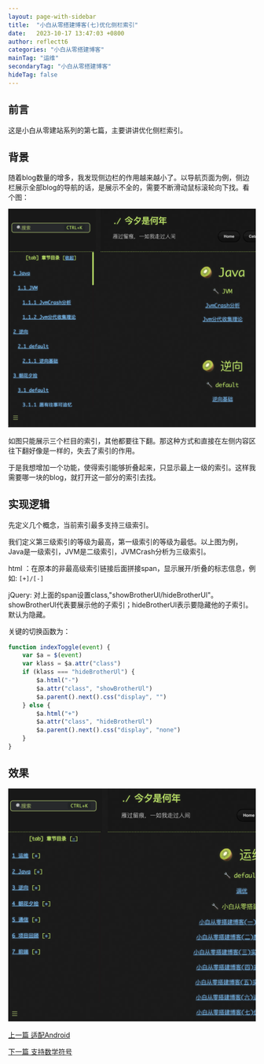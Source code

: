 ```yaml
---
layout: page-with-sidebar
title:  "小白从零搭建博客(七)优化侧栏索引"
date:   2023-10-17 13:47:03 +0800
author: reflectt6
categories: "小白从零搭建博客"
mainTag: "运维"
secondaryTag: "小白从零搭建博客"
hideTag: false
---
```


## 前言

这是小白从零建站系列的第七篇，主要讲讲优化侧栏索引。

## 背景

随着blog数量的增多，我发现侧边栏的作用越来越小了。以导航页面为例，侧边栏展示全部blog的导航的话，是展示不全的，需要不断滑动鼠标滚轮向下找。看个图：

![image-20231017142753656](/assets/images/2023-10-17-小白从零搭建博客(七)优化侧栏索引//image-20231017142753656.png)

如图只能展示三个栏目的索引，其他都要往下翻。那这种方式和直接在左侧内容区往下翻好像是一样的，失去了索引的作用。

于是我想增加一个功能，使得索引能够折叠起来，只显示最上一级的索引。这样我需要哪一块的blog，就打开这一部分的索引去找。

## 实现逻辑

先定义几个概念，当前索引最多支持三级索引。

我们定义第三级索引的等级为最高，第一级索引的等级为最低。以上图为例，Java是一级索引，JVM是二级索引，JVMCrash分析为三级索引。

html ：在原本的非最高级索引链接后面拼接span，显示展开/折叠的标志信息，例如: `[+]/[-]`

jQuery: 对上面的span设置class,"showBrotherUl/hideBrotherUl"。showBrotherUl代表要展示他的子索引；hideBrotherUl表示要隐藏他的子索引。默认为隐藏。

关键的切换函数为：

```js
function indexToggle(event) {
    var $a = $(event)
    var klass = $a.attr("class")
    if (klass === "hideBrotherUl") {
        $a.html("-")
        $a.attr("class", "showBrotherUl")
        $a.parent().next().css("display", "")
    } else {
        $a.html("+")
        $a.attr("class", "hideBrotherUl")
        $a.parent().next().css("display", "none")
    }
}
```

## 效果

![image-20231017145217414](/assets/images/2023-10-17-小白从零搭建博客(七)优化侧栏索引//image-20231017145217414.png)

[上一篇 适配Android](/小白从零搭建博客/2023/10/04/小白从零搭建博客(六)适配Android.html)

[下一篇 支持数学符号](/小白从零搭建博客/2023/11/22/小白从零搭建博客(八)支持数学符号.html)












